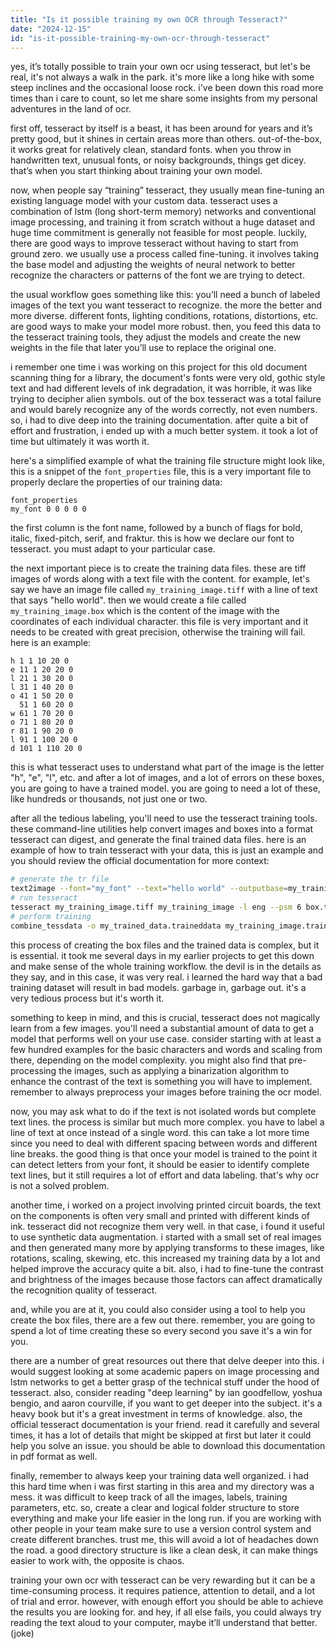 ```yaml
---
title: "Is it possible training my own OCR through Tesseract?"
date: "2024-12-15"
id: "is-it-possible-training-my-own-ocr-through-tesseract"
---
```


yes, it’s totally possible to train your own ocr using tesseract, but let's be real, it's not always a walk in the park. it's more like a long hike with some steep inclines and the occasional loose rock. i've been down this road more times than i care to count, so let me share some insights from my personal adventures in the land of ocr.

first off, tesseract by itself is a beast, it has been around for years and it’s pretty good, but it shines in certain areas more than others. out-of-the-box, it works great for relatively clean, standard fonts. when you throw in handwritten text, unusual fonts, or noisy backgrounds, things get dicey. that’s when you start thinking about training your own model.

now, when people say “training” tesseract, they usually mean fine-tuning an existing language model with your custom data. tesseract uses a combination of lstm (long short-term memory) networks and conventional image processing, and training it from scratch without a huge dataset and huge time commitment is generally not feasible for most people. luckily, there are good ways to improve tesseract without having to start from ground zero. we usually use a process called fine-tuning. it involves taking the base model and adjusting the weights of neural network to better recognize the characters or patterns of the font we are trying to detect.

the usual workflow goes something like this: you’ll need a bunch of labeled images of the text you want tesseract to recognize. the more the better and more diverse. different fonts, lighting conditions, rotations, distortions, etc. are good ways to make your model more robust. then, you feed this data to the tesseract training tools, they adjust the models and create the new weights in the file that later you’ll use to replace the original one.

i remember one time i was working on this project for this old document scanning thing for a library, the document's fonts were very old, gothic style text and had different levels of ink degradation, it was horrible, it was like trying to decipher alien symbols. out of the box tesseract was a total failure and would barely recognize any of the words correctly, not even numbers. so, i had to dive deep into the training documentation. after quite a bit of effort and frustration, i ended up with a much better system. it took a lot of time but ultimately it was worth it.

here's a simplified example of what the training file structure might look like, this is a snippet of the `font_properties` file, this is a very important file to properly declare the properties of our training data:

```
font_properties
my_font 0 0 0 0 0
```

the first column is the font name, followed by a bunch of flags for bold, italic, fixed-pitch, serif, and fraktur. this is how we declare our font to tesseract. you must adapt to your particular case.

the next important piece is to create the training data files. these are tiff images of words along with a text file with the content. for example, let's say we have an image file called `my_training_image.tiff` with a line of text that says "hello world". then we would create a file called `my_training_image.box` which is the content of the image with the coordinates of each individual character. this file is very important and it needs to be created with great precision, otherwise the training will fail. here is an example:

```
h 1 1 10 20 0
e 11 1 20 20 0
l 21 1 30 20 0
l 31 1 40 20 0
o 41 1 50 20 0
  51 1 60 20 0
w 61 1 70 20 0
o 71 1 80 20 0
r 81 1 90 20 0
l 91 1 100 20 0
d 101 1 110 20 0
```
this is what tesseract uses to understand what part of the image is the letter "h", "e", "l", etc. and after a lot of images, and a lot of errors on these boxes, you are going to have a trained model. you are going to need a lot of these, like hundreds or thousands, not just one or two.

after all the tedious labeling, you'll need to use the tesseract training tools. these command-line utilities help convert images and boxes into a format tesseract can digest, and generate the final trained data files. here is an example of how to train tesseract with your data, this is just an example and you should review the official documentation for more context:

```bash
# generate the tr file
text2image --font="my_font" --text="hello world" --outputbase=my_training_image --boxfile
# run tesseract
tesseract my_training_image.tiff my_training_image -l eng --psm 6 box.train
# perform training
combine_tessdata -o my_trained_data.traineddata my_training_image.traineddata
```

this process of creating the box files and the trained data is complex, but it is essential. it took me several days in my earlier projects to get this down and make sense of the whole training workflow. the devil is in the details as they say, and in this case, it was very real. i learned the hard way that a bad training dataset will result in bad models. garbage in, garbage out. it's a very tedious process but it's worth it.

something to keep in mind, and this is crucial, tesseract does not magically learn from a few images. you'll need a substantial amount of data to get a model that performs well on your use case. consider starting with at least a few hundred examples for the basic characters and words and scaling from there, depending on the model complexity. you might also find that pre-processing the images, such as applying a binarization algorithm to enhance the contrast of the text is something you will have to implement. remember to always preprocess your images before training the ocr model.

now, you may ask what to do if the text is not isolated words but complete text lines. the process is similar but much more complex. you have to label a line of text at once instead of a single word. this can take a lot more time since you need to deal with different spacing between words and different line breaks. the good thing is that once your model is trained to the point it can detect letters from your font, it should be easier to identify complete text lines, but it still requires a lot of effort and data labeling. that's why ocr is not a solved problem.

another time, i worked on a project involving printed circuit boards, the text on the components is often very small and printed with different kinds of ink. tesseract did not recognize them very well. in that case, i found it useful to use synthetic data augmentation. i started with a small set of real images and then generated many more by applying transforms to these images, like rotations, scaling, skewing, etc. this increased my training data by a lot and helped improve the accuracy quite a bit. also, i had to fine-tune the contrast and brightness of the images because those factors can affect dramatically the recognition quality of tesseract.

and, while you are at it, you could also consider using a tool to help you create the box files, there are a few out there. remember, you are going to spend a lot of time creating these so every second you save it's a win for you.

there are a number of great resources out there that delve deeper into this. i would suggest looking at some academic papers on image processing and lstm networks to get a better grasp of the technical stuff under the hood of tesseract. also, consider reading "deep learning" by ian goodfellow, yoshua bengio, and aaron courville, if you want to get deeper into the subject. it's a heavy book but it's a great investment in terms of knowledge. also, the official tesseract documentation is your friend. read it carefully and several times, it has a lot of details that might be skipped at first but later it could help you solve an issue. you should be able to download this documentation in pdf format as well.

finally, remember to always keep your training data well organized. i had this hard time when i was first starting in this area and my directory was a mess. it was difficult to keep track of all the images, labels, training parameters, etc. so, create a clear and logical folder structure to store everything and make your life easier in the long run. if you are working with other people in your team make sure to use a version control system and create different branches. trust me, this will avoid a lot of headaches down the road. a good directory structure is like a clean desk, it can make things easier to work with, the opposite is chaos.

training your own ocr with tesseract can be very rewarding but it can be a time-consuming process. it requires patience, attention to detail, and a lot of trial and error. however, with enough effort you should be able to achieve the results you are looking for. and hey, if all else fails, you could always try reading the text aloud to your computer, maybe it’ll understand that better. (joke)
